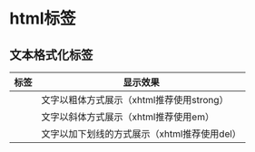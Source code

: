 # html标签

## 文本格式化标签


标签 | 显示效果 | 
---------|----------|
 <b></b><strong></strong> | 文字以粗体方式展示（xhtml推荐使用strong） | 
 <i></i><em></em> | 文字以斜体方式展示（xhtml推荐使用em） | 
 <s></s><del></del> | 文字以加下划线的方式展示（xhtml推荐使用del） | 